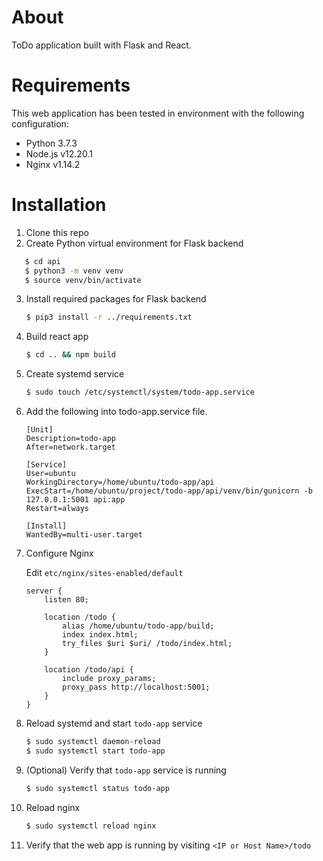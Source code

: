 # About
ToDo application built with Flask and React.

# Requirements
This web application has been tested in environment with
the following configuration:
- Python 3.7.3
- Node.js v12.20.1
- Nginx v1.14.2

# Installation
1. Clone this repo
2. Create Python virtual environment for Flask backend

```bash
   $ cd api
   $ python3 -m venv venv
   $ source venv/bin/activate
```

3. Install required packages for Flask backend

   ```bash
   $ pip3 install -r ../requirements.txt
   ```

4. Build react app

   ```bash
   $ cd .. && npm build
   ```

5. Create systemd service

    ```bash
    $ sudo touch /etc/systemctl/system/todo-app.service
    ```

8. Add the following into todo-app.service file.

   ```
   [Unit]
   Description=todo-app
   After=network.target

   [Service]
   User=ubuntu
   WorkingDirectory=/home/ubuntu/todo-app/api
   ExecStart=/home/ubuntu/project/todo-app/api/venv/bin/gunicorn -b 127.0.0.1:5001 api:app
   Restart=always

   [Install]
   WantedBy=multi-user.target
   ```

9. Configure Nginx

   Edit `etc/nginx/sites-enabled/default`

   ```
   server {
       listen 80;

       location /todo {
           alias /home/ubuntu/todo-app/build;
           index index.html;
           try_files $uri $uri/ /todo/index.html;
       }

       location /todo/api {
           include proxy_params;
           proxy_pass http://localhost:5001;
       }
   }
   ```

10. Reload systemd and start `todo-app` service

    ```bash
    $ sudo systemctl daemon-reload
    $ sudo systemctl start todo-app
    ```

11. (Optional) Verify that `todo-app` service is running

    ```bash
    $ sudo systemctl status todo-app
    ```

12. Reload nginx

    ```bash
    $ sudo systemctl reload nginx
    ```

13. Verify that the web app is running by visiting `<IP or Host Name>/todo`
